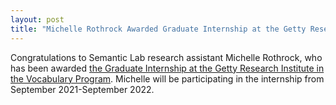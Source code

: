 ```yaml
---
layout: post
title: "Michelle Rothrock Awarded Graduate Internship at the Getty Research Institute"
---
```

Congratulations to Semantic Lab research assistant Michelle Rothrock, who has been awarded [the Graduate Internship at the Getty Research Institute in the Vocabulary Program](https://www.getty.edu/research/tools/vocabularies/). Michelle will be participating in the internship from September 2021-September 2022. 
